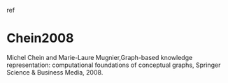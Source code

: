 ref

# Chein2008
Michel Chein and Marie-Laure Mugnier,Graph-based knowledge representation: computational foundations of conceptual graphs, Springer Science & Business Media, 2008.